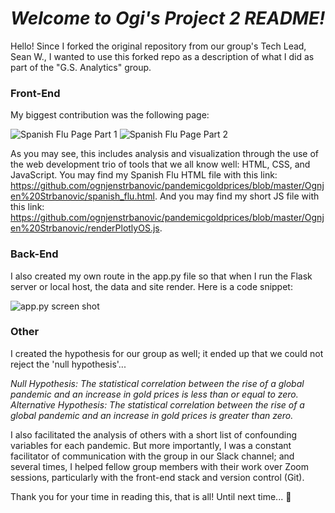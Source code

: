 # *Welcome to Ogi's Project 2 README!*
Hello! Since I forked the original repository from our group's Tech Lead, Sean W., I wanted to use this forked repo as a description of what I did as part of the "G.S. Analytics" group.  
### Front-End
My biggest contribution was the following page:  

![Spanish Flu Page Part 1](https://github.com/ognjenstrbanovic/pandemicgoldprices/blob/master/Ognjen%20Strbanovic/Spanish%20Flu%20Page%201:2.jpg?raw=true)
![Spanish Flu Page Part 2](https://github.com/ognjenstrbanovic/pandemicgoldprices/blob/master/Ognjen%20Strbanovic/Spanish%20Flu%20Page%202:2.jpg?raw=true)  

As you may see, this includes analysis and visualization through the use of the web development trio of tools that we all know well: HTML, CSS, and JavaScript. You may find my Spanish Flu HTML file with this link: https://github.com/ognjenstrbanovic/pandemicgoldprices/blob/master/Ognjen%20Strbanovic/spanish_flu.html. And you may find my short JS file with this link: https://github.com/ognjenstrbanovic/pandemicgoldprices/blob/master/Ognjen%20Strbanovic/renderPlotlyOS.js.  
### Back-End
I also created my own route in the app.py file so that when I run the Flask server or local host, the data and site render.  Here is a code snippet:  

![app.py screen shot](https://github.com/ognjenstrbanovic/pandemicgoldprices/blob/master/Ognjen%20Strbanovic/app.py%20screen%20shot.jpg?raw=true)  

### Other
I created the hypothesis for our group as well; it ended up that we could not reject the 'null hypothesis'...  

*Null Hypothesis: The statistical correlation between the rise of a global pandemic and an increase in gold prices is less than or equal to zero.  
Alternative Hypothesis: The statistical correlation between the rise of a global pandemic and an increase in gold prices is greater than zero.*  

I also facilitated the analysis of others with a short list of confounding variables for each pandemic. But more importantly, I was a constant facilitator of communication with the group in our Slack channel; and several times, I helped fellow group members with their work over Zoom sessions, particularly with the front-end stack and version control (Git).  

Thank you for your time in reading this, that is all! Until next time... 🙂

